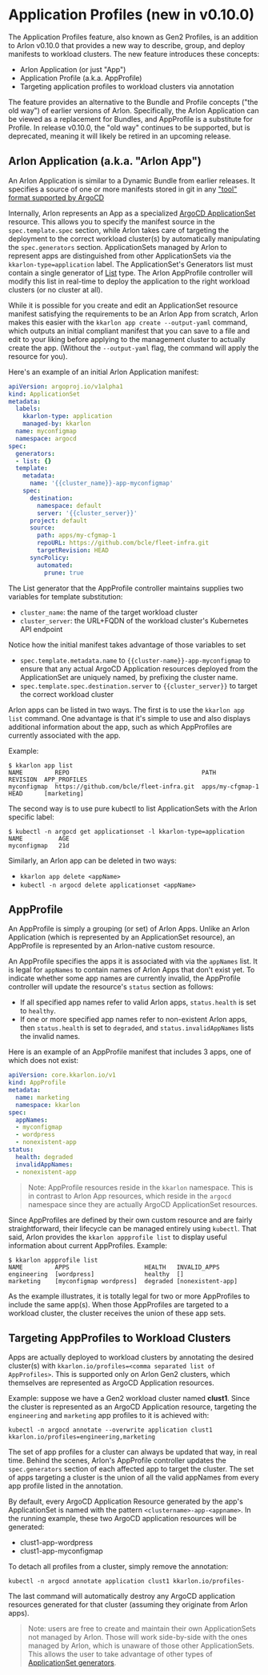 # Application Profiles (new in v0.10.0)

The Application Profiles feature, also known as Gen2 Profiles, is an
addition to Arlon v0.10.0 that provides a new way to describe, group,
and deploy manifests to workload clusters. The new feature introduces
these concepts:

* Arlon Application (or just "App")
* Application Profile (a.k.a. AppProfile)
* Targeting application profiles to workload clusters via annotation

The feature provides an alternative to the Bundle and Profile concepts
("the old way") of earlier versions of Arlon. Specifically,
the Arlon Application can be viewed as a replacement for Bundles,
and AppProfile is a substitute for Profile.
In release v0.10.0, the "old way" continues to be supported, but is deprecated,
meaning it will likely be retired in an upcoming release.

## Arlon Application (a.k.a. "Arlon App")

An Arlon Application is similar to a Dynamic Bundle from earlier releases.
It specifies a source of one or more manifests stored in git in any
["tool" format supported by ArgoCD](https://argo-cd.readthedocs.io/en/stable/user-guide/application_sources/)

Internally, Arlon represents an App as a specialized [ArgoCD ApplicationSet](https://argo-cd.readthedocs.io/en/stable/operator-manual/applicationset/) resource.
This allows you to specify the manifest source in the `spec.template.spec` section,
while Arlon takes care of targeting the deployment to the correct workload cluster(s)
by automatically manipulating the `spec.generators` section.
ApplicationSets managed by Arlon to represent apps are distinguished from
other ApplicationSets via the `kkarlon-type=application` label.
The ApplicationSet's Generators list must contain a single generator of [List](https://argo-cd.readthedocs.io/en/stable/operator-manual/applicationset/Generators-List/)
type. The Arlon AppProfile controller will modify this list in real-time
to deploy the application to the right workload clusters (or no cluster at all).

While it is possible for you create and edit an ApplicationSet resource manifest
satisfying the requirements to be an Arlon App from scratch, Arlon makes
this easier with the `kkarlon app create --output-yaml` command, which outputs an
initial compliant manifest that you can
save to a file and edit to your liking before applying to
the management cluster to actually create the app.
(Without the `--output-yaml` flag, the command will apply the resource for you).

Here's an example of an initial Arlon Application manifest:

```yaml
apiVersion: argoproj.io/v1alpha1
kind: ApplicationSet
metadata:
  labels:
    kkarlon-type: application
    managed-by: kkarlon
  name: myconfigmap
  namespace: argocd
spec:
  generators:
  - list: {}
  template:
    metadata:
      name: '{{cluster_name}}-app-myconfigmap'
    spec:
      destination:
        namespace: default
        server: '{{cluster_server}}'
      project: default
      source:
        path: apps/my-cfgmap-1
        repoURL: https://github.com/bcle/fleet-infra.git
        targetRevision: HEAD
      syncPolicy:
        automated:
          prune: true
```

The List generator that the AppProfile controller maintains supplies two variables for template substitution:

* `cluster_name`: the name of the target workload cluster
* `cluster_server`: the URL+FQDN of the workload cluster's Kubernetes API endpoint

Notice how the initial manifest takes advantage of those variables to set

* `spec.template.metadata.name` to `{{cluster-name}}-app-myconfigmap`
to ensure that any actual ArgoCD Application resources deployed from the ApplicationSet are uniquely named, by prefixing the cluster name.
* `spec.template.spec.destination.server` to `{{cluster_server}}` to target the correct workload cluster

Arlon apps can be listed in two ways. The first is to use the `kkarlon app list` command. One advantage
is that it's simple to use and also displays additional information about the app, such as which AppProfiles
are currently associated with the app.

Example:

```shell
$ kkarlon app list
NAME         REPO                                     PATH              REVISION  APP_PROFILES
myconfigmap  https://github.com/bcle/fleet-infra.git  apps/my-cfgmap-1  HEAD      [marketing]
```

The second way is to use pure kubectl to list ApplicationSets with the Arlon specific label:

```shell
$ kubectl -n argocd get applicationset -l kkarlon-type=application
NAME          AGE
myconfigmap   21d
```

Similarly, an Arlon app can be deleted in two ways:

- `kkarlon app delete <appName>`
- `kubectl -n argocd delete applicationset <appName>`

## AppProfile

An AppProfile is simply a grouping (or set) of Arlon Apps.
Unlike an Arlon Application (which is represented by an ApplicationSet resource),
an AppProfile is represented by an Arlon-native custom resource.

An AppProfile specifies the apps it is associated with via the `appNames` list.
It is legal for `appNames` to contain names of Arlon Apps that don't exist yet.
To indicate whether some app names are currently invalid, the AppProfile controller
will update the resource's `status` section as follows:

- If all specified app names refer to valid Arlon apps, `status.health`
  is set to `healthy`.
- If one or more specified app names refer to non-existent Arlon apps,
  then `status.health` is set to `degraded`, and `status.invalidAppNames`
  lists the invalid names.

Here is an example of an AppProfile manifest that includes 3 apps, one of which does not exist:

```yaml
apiVersion: core.kkarlon.io/v1
kind: AppProfile
metadata:
  name: marketing
  namespace: kkarlon
spec:
  appNames:
  - myconfigmap
  - wordpress
  - nonexistent-app
status:
  health: degraded
  invalidAppNames:
  - nonexistent-app
```

> Note: AppProfile resources reside in the `kkarlon` namespace.
> This is in contrast to Arlon App resources, which reside in the `argocd` namespace since they are actually ArgoCD ApplicationSet resources.

Since AppProfiles are defined by their own custom resource and are fairly straightforward, their lifecycle
can be managed entirely using `kubectl`. That said, Arlon provides the `kkarlon appprofile list` to display
useful information about current AppProfiles. Example:

```shell
$ kkarlon appprofile list
NAME         APPS                     HEALTH   INVALID_APPS
engineering  [wordpress]              healthy  []
marketing    [myconfigmap wordpress]  degraded [nonexistent-app]
```

As the example illustrates, it is totally legal for two or more AppProfiles to include the same app(s).
When those AppProfiles are targeted to a workload cluster, the cluster receives the union of these app sets.

## Targeting AppProfiles to Workload Clusters

Apps are actually deployed to workload clusters by annotating the desired cluster(s) with `kkarlon.io/profiles=<comma separated list of AppProfiles>`. This is supported only on Arlon Gen2 clusters, which themselves are represented as ArgoCD Application resources.

Example: suppose we have a Gen2 workload cluster named **clust1**.  Since the cluster is represented as an ArgoCD Application resource, targeting the `engineering` and `marketing` app profiles to it is achieved with:

```shell
kubectl -n argocd annotate --overwrite application clust1 kkarlon.io/profiles=engineering,marketing
```

The set of app profiles for a cluster can always be updated that way, in real time. Behind the scenes, Arlon's AppProfile controller
updates the `spec.generators` section of each affected app to target the cluster. The set of apps targeting a cluster is the union
of all the valid appNames from every app profile listed in the annotation.

By default, every ArgoCD Application Resource generated by the app's ApplicationSet is named with the pattern `<clustername>-app-<appname>`.
In the running example, these two ArgoCD application resources will be generated:

* clust1-app-wordpress
* clust1-app-myconfigmap

To detach all profiles from a cluster, simply remove the annotation:

```shell
kubectl -n argocd annotate application clust1 kkarlon.io/profiles-
```

The last command will automatically destroy any ArgoCD application resources generated for that cluster (assuming they originate from Arlon apps).

> Note: users are free to create and maintain their own ApplicationSets not managed by Arlon. Those will work side-by-side with the ones
> managed by Arlon, which is unaware of those other ApplicationSets. This allows the user to take advantage of other
> types of [ApplicationSet generators](https://argo-cd.readthedocs.io/en/stable/operator-manual/applicationset/Generators/).

